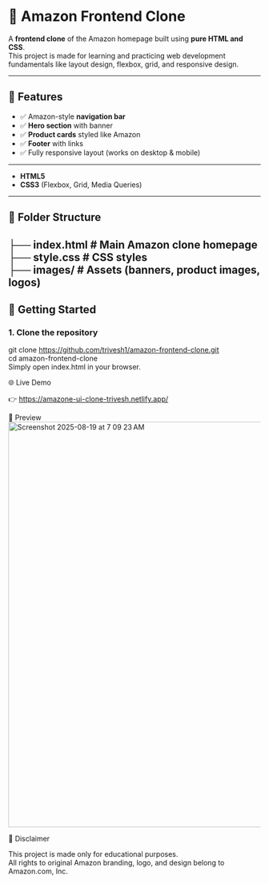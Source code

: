 # 🛒 Amazon Frontend Clone

A **frontend clone** of the Amazon homepage built using **pure HTML and CSS**.  
This project is made for learning and practicing web development fundamentals like layout design, flexbox, grid, and responsive design.

---

## 📌 Features
- ✅ Amazon-style **navigation bar**
- ✅ **Hero section** with banner
- ✅ **Product cards** styled like Amazon
- ✅ **Footer** with links
- ✅ Fully responsive layout (works on desktop & mobile)

---

- **HTML5**
- **CSS3** (Flexbox, Grid, Media Queries)

---

## 📂 Folder Structure
├── index.html        # Main Amazon clone homepage <br>
├── style.css         # CSS styles <br>
├── images/           # Assets (banners, product images, logos)<br>
---

## 🚀 Getting Started

### 1. Clone the repository

git clone https://github.com/trivesh1/amazon-frontend-clone.git<br>
cd amazon-frontend-clone<br>
Simply open index.html in your browser.

🌐 Live Demo

👉 https://amazone-ui-clone-trivesh.netlify.app/



📸 Preview
<img width="1425" height="808" alt="Screenshot 2025-08-19 at 7 09 23 AM" src="https://github.com/user-attachments/assets/2637f39a-38d1-4d6a-94a3-6bcad676f014" />

📖 Disclaimer

This project is made only for educational purposes.<br>
All rights to original Amazon branding, logo, and design belong to Amazon.com, Inc.



